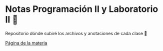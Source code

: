 # Notas Programación II y Laboratorio II 🚀

Repositorio dónde subiré los archivos y anotaciones de cada clase 📝  

[Página de la materia](https://codeutnfra.github.io/programacion_2_laboratorio_2_apuntes/) 
